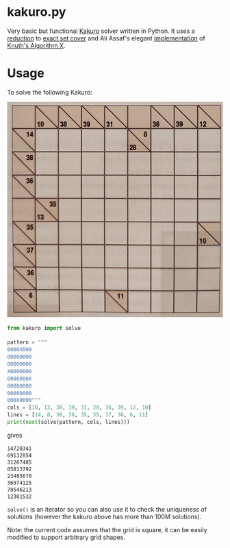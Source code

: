 # kakuro.py

Very basic but functional [Kakuro](https://en.wikipedia.org/wiki/Kakuro) solver written in Python. It uses a [reduction](http://forum.enjoysudoku.com/how-to-check-for-unique-solution-in-a-kakuro-puzzle-t33617.html) to [exact set cover](en.wikipedia.org/wiki/Exact_cover_problem) and Ali Assaf's elegant [implementation](https://www.cs.mcgill.ca/~aassaf9/python/algorithm_x.html) of [Knuth's Algorithm X](https://en.wikipedia.org/wiki/Knuth%27s_Algorithm_X).

# Usage

To solve the following Kakuro:

![Example Kakuro](kakuro.png)

```py
from kakuro import solve

pattern = """
0000X000
00000000
00000000
X0000000
0000000X
00000000
00000000
000X0000"""
cols = [10, 13, 38, 39, 31, 28, 36, 39, 12, 10]
lines = [14, 8, 38, 36, 35, 35, 37, 36, 6, 11]
print(next(solve(pattern, cols, lines)))
```

gives

```
14720341
69132854
31267485
05813792
23485670
36974125
78546213
12301532
```

`solve()` is an iterator so you can also use it to check the uniqueness of solutions (however the kakuro above has more than 100M solutions).

Note: the current code assumes that the grid is square, it can be easily modified to support arbitrary grid shapes.
